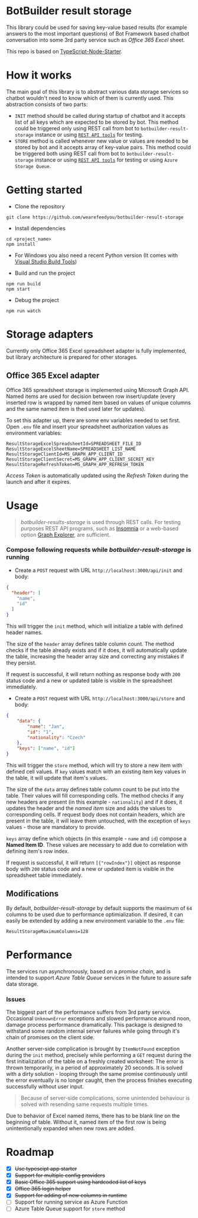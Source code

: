 # BotBuilder result storage

This library could be used for saving key-value based results (for example answers to the most important questions) of Bot Framework based chatbot conversation into some 3rd party service such as *Office 365 Excel* sheet.

This repo is based on [TypeScript-Node-Starter](https://github.com/Microsoft/TypeScript-Node-Starter).

# How it works

The main goal of this library is to abstract various data storage services so chatbot wouldn't need to know which of them is currently used. This abstraction consists of two parts:

- `INIT` method should be called during startup of chatbot and it accepts list of all keys which are expected to be stored by bot. This method could be triggered only using REST call from bot to `botbuilder-result-storage` instance or using [`REST API tools`](#usage) for testing.
- `STORE` method is called whenever new value or values are needed to be stored by bot and it accepts array of key-value pairs. This method could be triggered both using REST call from bot to `botbuilder-result-storage` instance or using [`REST API tools`](#usage) for testing or using `Azure Storage Queue`.

# Getting started

- Clone the repository

```
git clone https://github.com/wearefeedyou/botbuilder-result-storage
```

- Install dependencies

```
cd <project_name>
npm install
```

- For Windows you also need a recent Python version (It comes with [Visual Studio Build Tools](https://www.npmjs.com/package/windows-build-tools))

- Build and run the project

```
npm run build
npm start
```

- Debug the project

```
npm run watch
```
# Storage adapters
Currently only Office 365 Excel spreadsheet adapter is fully implemented, but library architecture is prepared for other storages.

## Office 365 Excel adapter

Office 365 spreadsheet storage is implemented using Microsoft Graph API. Named items are used for decision between row insert/update (every inserted row is wrapped by named item based on values of unique columns and the same named item is thed used later for updates).

To set this adapter up, there are some env variables needed to set first. Open `.env` file and insert your spreadsheet authorization values as environment variables:

```
ResultStorageExcelSpreadsheetId=SPREADSHEET_FILE_ID
ResultStorageExcelSheetName=SPREADSHEET_LIST_NAME
ResultStorageClientId=MS_GRAPH_APP_CLIENT_ID
ResultStorageClientSecret=MS_GRAPH_APP_CLIENT_SECRET_KEY
ResultStorageRefreshToken=MS_GRAPH_APP_REFRESH_TOKEN
```

*Access Token* is automatically updated using the *Refresh Token* during the launch and after it expires.

# Usage

>*botbuilder-results-storage* is used through REST calls. For testing purposes REST API programs, such as [Insomnia](https://insomnia.rest/) or a web-based option [Graph Explorer](https://developer.microsoft.com/en-us/graph/graph-explorer), are sufficient.

### Compose following requests while *botbuilder-result-storage* is running

- Create a `POST` request with URL `http://localhost:3000/api/init` and body:

```json
{
  "header": [
    "name",
    "id"
  ]
}
```

This will trigger the `init` method, which will initialize a table with defined header names. 

The size of the `header` array defines table column count. The method checks if the table already exists and if it does, it will automatically update the table, increasing the header array size and correcting any mistakes if they persist.

If request is successful, it will return nothing as response body with `200` status code and a new or updated table is visible in the spreadsheet immediately.

- Create a `POST` request with URL `http://localhost:3000/api/store` and body:

```JSON
{
	"data": {
		"name": "Jan",
		"id": "1",
		"nationality": "Czech"
	},
	"keys": ["name", "id"]
}
```

This will trigger the `store` method, which will try to store a new item with defined cell values. If `key` values match with an existing item key values in the table, it will update that item's values.

The size of the `data` array defines table column count to be put into the table. Their values will fill corresponding cells. The method checks if any new headers are present (in this example - `nationality`) and if it does, it updates the header and the *named item*  size and adds the values to corresponding cells. If request body does not contain headers, which are present in the table, it will leave them untouched, with the exception of `keys` values - those are mandatory to provide.

`keys` array define which objects (in this example - `name` and `id`) compose a **Named Item ID**. These values are necessary to add due to correlation with defining item's row index.

If request is successful, it will return `[{"rowIndex"}]` object as response body with `200` status code and a new or updated item is visible in the spreadsheet table immediately.

## Modifications

By default, *botbuilder-result-storage* by default supports the maximum of `64` columns to be used due to performance optimialization. If desired, it can easily be extended by adding a new environment variable to the `.env` file:

```
ResultStorageMaximumColumns=128
```

# Performance

The services run asynchronously, based on a *promise chain*, and is intended to support *Azure Table Queue* services in the future to assure safe data storage. 

### Issues

The biggest part of the performance suffers from 3rd party service. Occasional `UnknownError` exceptions and slowed performance around noon, damage process performance dramatically. This package is designed to withstand some random internal server failures while going through it's chain of promises on the client side.

Another server-side complication is brought by `ItemNotFound` exception during the `init` method, precisely while performing a `GET` request during the first initialization of the table on a freshly created worksheet: The error is thrown temporarily, in a period of approximately 20 seconds. It is solved with a dirty solution - looping through the same promise continuously until the error eventually is no longer caught, then the process finishes executing successfully without user input.

>Because of server-side complications, some unintended behaviour is solved with resending same requests multiple times.

Due to behavior of Excel named items, there has to be blank line on the beginning of table. Without it, named item of the first row is being unintentionally expanded when new rows are added.

# Roadmap

- [x] ~~Use typescipt app starter~~
- [x] ~~Support for multiple config providers~~
- [x] ~~Basic Office 365 support using hardcoded list of keys~~
- [x] ~~Office 365 login helper~~
- [x] ~~Support for adding of new columns in runtime~~
- [ ] Support for running service as Azure Function
- [ ] Azure Table Queue support for `store` method
